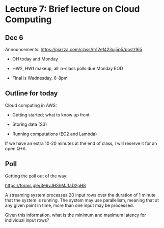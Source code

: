 # Lecture 7: Brief lecture on Cloud Computing

## Dec 6

Announcements:
https://piazza.com/class/m12ef423uj5p5/post/165

- OH today and Monday

- HW2, HW1 makeup, all in-class polls due Monday EOD

- Final is Wednesday, 6-8pm

## Outline for today

Cloud computing in AWS:

- Getting started; what to know up front

- Storing data (S3)

- Running computations (EC2 and Lambda)

If we have an extra 10-20 minutes at the end of class, I will reserve it for an open Q+A.

## Poll

Getting the poll out of the way:

https://forms.gle/3e6vJHShMJfaD2pH8

A streaming system processes 20 input rows over the duration of 1 minute that the system is running. The system may use parallelism, meaning that at any given point in time, more than one input may be processed.

Given this information, what is the minimum and maximum latency for individual input rows?
